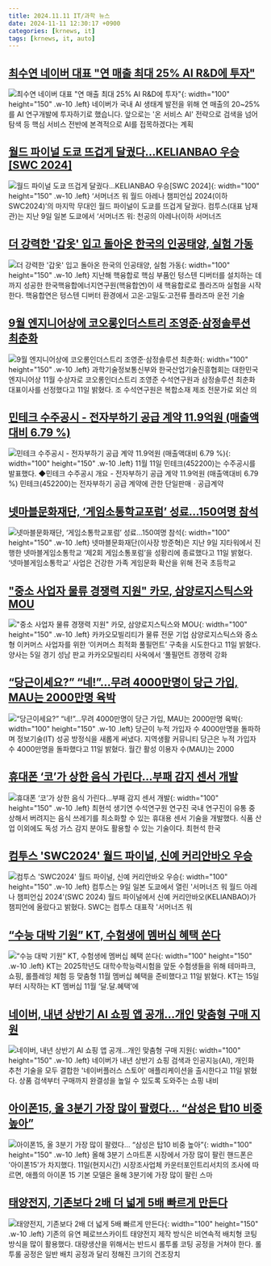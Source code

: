 ```yaml
---
title: 2024.11.11 IT/과학 뉴스
date: 2024-11-11 12:30:17 +0900
categories: [krnews, it]
tags: [krnews, it, auto]
---
```

## [최수연 네이버 대표 "연 매출 최대 25% AI R&D에 투자"](https://n.news.naver.com/mnews/article/374/0000410122)

![최수연 네이버 대표 "연 매출 최대 25% AI R&D에 투자"](https://mimgnews.pstatic.net/image/origin/374/2024/11/11/410122.jpg?type=nf220_150){: width="100" height="150" .w-10 .left}
네이버가 국내 AI 생태계 발전을 위해 연 매출의 20~25%를 AI 연구개발에 투자하기로 했습니다. 앞으로는 '온 서비스 AI' 전략으로 검색을 넘어 탐색 등 핵심 서비스 전반에 본격적으로 AI를 접목하겠다는 계획

## [월드 파이널 도쿄 뜨겁게 달궜다…KELIANBAO 우승[SWC 2024]](https://n.news.naver.com/mnews/article/009/0005394290)

![월드 파이널 도쿄 뜨겁게 달궜다…KELIANBAO 우승[SWC 2024]](https://mimgnews.pstatic.net/image/origin/009/2024/11/11/5394290.jpg?type=nf220_150){: width="100" height="150" .w-10 .left}
‘서머너즈 워 월드 아레나 챔피언십 2024(이하 SWC2024)’의 마지막 무대인 월드 파이널이 도쿄를 뜨겁게 달궜다. 컴투스(대표 남재관)는 지난 9일 일본 도쿄에서 ‘서머너즈 워: 천공의 아레나(이하 서머너즈

## [더 강력한 '갑옷' 입고 돌아온 한국의 인공태양, 실험 가동](https://n.news.naver.com/mnews/article/008/0005112524)

![더 강력한 '갑옷' 입고 돌아온 한국의 인공태양, 실험 가동](https://mimgnews.pstatic.net/image/origin/008/2024/11/11/5112524.jpg?type=nf220_150){: width="100" height="150" .w-10 .left}
지난해 핵융합로 핵심 부품인 텅스텐 디버터를 설치하는 데까지 성공한 한국핵융합에너지연구원(핵융합연)이 새 핵융합로로 플라즈마 실험을 시작한다. 핵융합연은 텅스텐 디버터 환경에서 고온·고밀도·고전류 플라즈마 운전 기술

## [9월 엔지니어상에 코오롱인더스트리 조영준·삼정솔루션 최춘화](https://n.news.naver.com/mnews/article/001/0015037832)

![9월 엔지니어상에 코오롱인더스트리 조영준·삼정솔루션 최춘화](https://mimgnews.pstatic.net/image/origin/001/2024/11/11/15037832.jpg?type=nf220_150){: width="100" height="150" .w-10 .left}
과학기술정보통신부와 한국산업기술진흥협회는 대한민국 엔지니어상 11월 수상자로 코오롱인더스트리 조영준 수석연구원과 삼정솔루션 최춘화 대표이사를 선정했다고 11일 밝혔다. 조 수석연구원은 복합소재 제조 전문가로 외산 의

## [민테크 수주공시 - 전자부하기 공급 계약 11.9억원 (매출액대비  6.79 %)](https://n.news.naver.com/mnews/article/015/0005055558)

![민테크 수주공시 - 전자부하기 공급 계약 11.9억원 (매출액대비  6.79 %)](https://mimgnews.pstatic.net/image/origin/015/2024/11/11/5055558.jpg?type=nf220_150){: width="100" height="150" .w-10 .left}
11월 11일 민테크(452200)는 수주공시를 발표했다. ◆민테크 수주공시 개요 - 전자부하기 공급 계약 11.9억원 (매출액대비 6.79 %) 민테크(452200)는 전자부하기 공급 계약에 관한 단일판매ㆍ공급계약

## [넷마블문화재단, ‘게임소통학교포럼’ 성료…150여명 참석](https://n.news.naver.com/mnews/article/009/0005394294)

![넷마블문화재단, ‘게임소통학교포럼’ 성료…150여명 참석](https://mimgnews.pstatic.net/image/origin/009/2024/11/11/5394294.jpg?type=nf220_150){: width="100" height="150" .w-10 .left}
넷마블문화재단(이사장 방준혁)은 지난 9일 지타워에서 진행한 넷마블게임소통학교 ‘제2회 게임소통포럼’을 성황리에 종료했다고 11일 밝혔다. ‘넷마블게임소통학교’ 사업은 건강한 가족 게임문화 확산을 위해 전국 초등학교

## ["중소 사업자 물류 경쟁력 지원" 카모, 삼양로지스틱스와 MOU](https://n.news.naver.com/mnews/article/011/0004413609)

!["중소 사업자 물류 경쟁력 지원" 카모, 삼양로지스틱스와 MOU](https://mimgnews.pstatic.net/image/origin/011/2024/11/11/4413609.jpg?type=nf220_150){: width="100" height="150" .w-10 .left}
카카오모빌리티가 물류 전문 기업 삼양로지스틱스와 중소형 이커머스 사업자를 위한 ‘이커머스 최적화 풀필먼트’ 구축을 시도한다고 11일 밝혔다. 양사는 5일 경기 성남 판교 카카오모빌리티 사옥에서 ‘풀필먼트 경쟁력 강화

## [“당근이세요?” “네!”…무려 4000만명이 당근 가입, MAU는 2000만명 육박](https://n.news.naver.com/mnews/article/138/0002185985)

![“당근이세요?” “네!”…무려 4000만명이 당근 가입, MAU는 2000만명 육박](https://mimgnews.pstatic.net/image/origin/138/2024/11/11/2185985.jpg?type=nf220_150){: width="100" height="150" .w-10 .left}
당근이 누적 가입자 수 4000만명을 돌파하며 정보기술(IT) 성공 방정식을 새롭게 써냈다. 지역생활 커뮤니티 당근은 누적 가입자 수 4000만명을 돌파했다고 11일 밝혔다. 월간 활성 이용자 수(MAU)는 2000

## [휴대폰 ‘코’가 상한 음식 가린다…부패 감지 센서 개발](https://n.news.naver.com/mnews/article/366/0001031145)

![휴대폰 ‘코’가 상한 음식 가린다…부패 감지 센서 개발](https://mimgnews.pstatic.net/image/origin/366/2024/11/11/1031145.jpg?type=nf220_150){: width="100" height="150" .w-10 .left}
최현석 생기연 수석연구원 연구진 국내 연구진이 유통 중 상해서 버려지는 음식 쓰레기를 최소화할 수 있는 휴대용 센서 기술을 개발했다. 식품 산업 이외에도 독성 가스 감지 분야도 활용할 수 있는 기술이다. 최현석 한국

## [컴투스 'SWC2024' 월드 파이널, 신예 커리안바오 우승](https://n.news.naver.com/mnews/article/001/0015035982)

![컴투스 'SWC2024' 월드 파이널, 신예 커리안바오 우승](https://mimgnews.pstatic.net/image/origin/001/2024/11/10/15035982.jpg?type=nf220_150){: width="100" height="150" .w-10 .left}
컴투스는 9일 일본 도쿄에서 열린 '서머너즈 워 월드 아레나 챔피언십 2024'(SWC 2024) 월드 파이널에서 신예 커리안바오(KELIANBAO)가 챔피언에 올랐다고 밝혔다. SWC는 컴투스 대표작 '서머너즈 워

## [“수능 대박 기원” KT, 수험생에 멤버십 혜택 쏜다](https://n.news.naver.com/mnews/article/014/0005265874)

![“수능 대박 기원” KT, 수험생에 멤버십 혜택 쏜다](https://mimgnews.pstatic.net/image/origin/014/2024/11/11/5265874.jpg?type=nf220_150){: width="100" height="150" .w-10 .left}
KT는 2025학년도 대학수학능력시험을 앞둔 수험생들을 위해 테마파크, 쇼핑, 롤플레잉 체험 등 맞춤형 11월 멤버십 혜택을 준비했다고 11일 밝혔다. KT는 15일부터 시작하는 KT 멤버십 11월 ‘달.달.혜택’에

## [네이버, 내년 상반기 AI 쇼핑 앱 공개…개인 맞춤형 구매 지원](https://n.news.naver.com/mnews/article/277/0005498247)

![네이버, 내년 상반기 AI 쇼핑 앱 공개…개인 맞춤형 구매 지원](https://mimgnews.pstatic.net/image/origin/277/2024/11/11/5498247.jpg?type=nf220_150){: width="100" height="150" .w-10 .left}
네이버가 내년 상반기 쇼핑 검색과 인공지능(AI), 개인화 추천 기술을 모두 결합한 '네이버플러스 스토어' 애플리케이션을 출시한다고 11일 밝혔다. 상품 검색부터 구매까지 완결성을 높일 수 있도록 도와주는 쇼핑 내비

## [아이폰15, 올 3분기 가장 많이 팔렸다… “삼성은 탑10 비중 높아”](https://n.news.naver.com/mnews/article/030/0003256135)

![아이폰15, 올 3분기 가장 많이 팔렸다… “삼성은 탑10 비중 높아”](https://mimgnews.pstatic.net/image/origin/030/2024/11/11/3256135.jpg?type=nf220_150){: width="100" height="150" .w-10 .left}
올해 3분기 스마트폰 시장에서 가장 많이 팔린 핸드폰은 '아이폰15'가 차지했다. 11일(현지시간) 시장조사업체 카운터포인트리서치의 조사에 따르면, 애플의 아이폰 15 기본 모델은 올해 3분기에 가장 많이 팔린 스마

## [태양전지, 기존보다 2배 더 넓게 5배 빠르게 만든다](https://n.news.naver.com/mnews/article/031/0000883707)

![태양전지, 기존보다 2배 더 넓게 5배 빠르게 만든다](https://mimgnews.pstatic.net/image/origin/031/2024/11/11/883707.jpg?type=nf220_150){: width="100" height="150" .w-10 .left}
기존의 유연 페로브스카이트 태양전지 제작 방식은 비연속적 배치형 코팅 방식을 많이 활용했다. 대량생산을 위해서는 반드시 롤투롤 코팅 공정을 거쳐야 한다. 롤투롤 공정은 일반 배치 공정과 달리 정해진 크기의 건조장치

